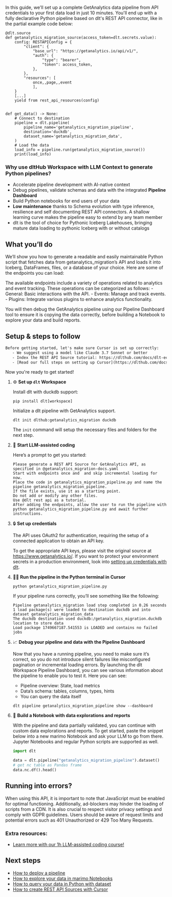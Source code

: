 In this guide, we'll set up a complete GetAnalytics data pipeline from API credentials to your first data load in just 10 minutes. You'll end up with a fully declarative Python pipeline based on dlt's REST API connector, like in the partial example code below:

```python-outcome
@dlt.source
def getanalytics_migration_source(access_token=dlt.secrets.value):
    config: RESTAPIConfig = {
        "client": {
            "base_url": "https://getanalytics.io/api/v1/",
            "auth": {
                "type": "bearer",
                "token": access_token,
            },
        },
        "resources": [
            once,,page,,event
            ],
    }
    [...]
    yield from rest_api_resources(config)


def get_data() -> None:
    # Connect to destination
    pipeline = dlt.pipeline(
        pipeline_name='getanalytics_migration_pipeline',
        destination='duckdb',
        dataset_name='getanalytics_migration_data', 
    )
    # Load the data
    load_info = pipeline.run(getanalytics_migration_source())
    print(load_info) 
```

### Why use dltHub Workspace with LLM Context to generate Python pipelines?

- Accelerate pipeline development with AI-native context
- Debug pipelines, validate schemas and data with the integrated **Pipeline Dashboard**
- Build Python notebooks for end users of your data
- **Low maintenance** thanks to Schema evolution with type inference, resilience and self documenting REST API connectors. A shallow learning curve makes the pipeline easy to extend by any team member
- dlt is the tool of choice for Pythonic Iceberg Lakehouses, bringing mature data loading to pythonic Iceberg with or without catalogs

## What you’ll do

We’ll show you how to generate a readable and easily maintainable Python script that fetches data from getanalytics_migration’s API and loads it into Iceberg, DataFrames, files, or a database of your choice. Here are some of the endpoints you can load:

The available endpoints include a variety of operations related to analytics and event tracking. These operations can be categorized as follows: - General: Basic interactions with the API. - Events: Manage and track events. - Plugins: Integrate various plugins to enhance analytics functionality.

You will then debug the GetAnalytics pipeline using our Pipeline Dashboard tool to ensure it is copying the data correctly, before building a Notebook to explore your data and build reports.

## Setup & steps to follow

```default
Before getting started, let's make sure Cursor is set up correctly:
   - We suggest using a model like Claude 3.7 Sonnet or better
   - Index the REST API Source tutorial: https://dlthub.com/docs/dlt-ecosystem/verified-sources/rest_api/ and add it to context as **@dlt rest api**
   - [Read our full steps on setting up Cursor](https://dlthub.com/docs/dlt-ecosystem/llm-tooling/cursor-restapi#23-configuring-cursor-with-documentation)
```

Now you're ready to get started!

1. ⚙️ **Set up `dlt` Workspace**
    
    Install dlt with duckdb support:
    ```shell
    pip install dlt[workspace]
    ```

    Initialize a dlt pipeline with GetAnalytics support.
    ```shell
    dlt init dlthub:getanalytics_migration duckdb
    ```

    The `init` command will setup the necessary files and folders for the next step.
    
2. 🤠 **Start LLM-assisted coding**
    
    Here’s a prompt to get you started:
    
    ```prompt
    Please generate a REST API Source for GetAnalytics API, as specified in @getanalytics_migration-docs.yaml 
    Start with endpoints once and  and skip incremental loading for now. 
    Place the code in getanalytics_migration_pipeline.py and name the pipeline getanalytics_migration_pipeline. 
    If the file exists, use it as a starting point. 
    Do not add or modify any other files. 
    Use @dlt rest api as a tutorial. 
    After adding the endpoints, allow the user to run the pipeline with python getanalytics_migration_pipeline.py and await further instructions.
    ```

    
3. 🔒 **Set up credentials** 
    
    The API uses OAuth2 for authentication, requiring the setup of a connected application to obtain an API key.
    
    To get the appropriate API keys, please visit the original source at https://www.getanalytics.io/.
    If you want to protect your environment secrets in a production environment, look into [setting up credentials with dlt](https://dlthub.com/docs/walkthroughs/add_credentials).
    
4. 🏃‍♀️ **Run the pipeline in the Python terminal in Cursor**
    
    ```shell
    python getanalytics_migration_pipeline.py
    ```
    
    If your pipeline runs correctly, you’ll see something like the following:
    
    ```shell
    Pipeline getanalytics_migration load step completed in 0.26 seconds
    1 load package(s) were loaded to destination duckdb and into dataset getanalytics_migration_data
    The duckdb destination used duckdb:/getanalytics_migration.duckdb location to store data
    Load package 1749667187.541553 is LOADED and contains no failed jobs
    ```
    
5. 📈 **Debug your pipeline and data with the Pipeline Dashboard**

    Now that you have a running pipeline, you need to make sure it’s correct, so you do not introduce silent failures like misconfigured pagination or incremental loading errors. By launching the dlt Workspace Pipeline Dashboard, you can see various information about the pipeline to enable you to test it. Here you can see:
    - Pipeline overview: State, load metrics
    - Data’s schema: tables, columns, types, hints
    - You can query the data itself
    
    ```shell
    dlt pipeline getanalytics_migration_pipeline show --dashboard
    ```
    
6. 🐍 **Build a Notebook with data explorations and reports**

    With the pipeline and data partially validated, you can continue with custom data explorations and reports. To get started, paste the snippet below into a new marimo Notebook and ask your LLM to go from there. Jupyter Notebooks and regular Python scripts are supported as well.

    
    ```python
    import dlt

   data = dlt.pipeline("getanalytics_migration_pipeline").dataset()
   # get nc table as Pandas frame
   data.nc.df().head()
    ```

## Running into errors?

When using this API, it is important to note that JavaScript must be enabled for optimal functioning. Additionally, ad-blockers may hinder the loading of scripts from a CDN. It is also crucial to respect visitor privacy settings and comply with GDPR guidelines. Users should be aware of request limits and potential errors such as 401 Unauthorized or 429 Too Many Requests.

### Extra resources:

- [Learn more with our 1h LLM-assisted coding course!](https://www.youtube.com/watch?v=GGid70rnJuM)

## Next steps

- [How to deploy a pipeline](https://dlthub.com/docs/walkthroughs/deploy-a-pipeline)
- [How to explore your data in marimo Notebooks](https://dlthub.com/docs/general-usage/dataset-access/marimo)
- [How to query your data in Python with dataset](https://dlthub.com/docs/general-usage/dataset-access/dataset)
- [How to create REST API Sources with Cursor](https://dlthub.com/docs/dlt-ecosystem/llm-tooling/cursor-restapi)